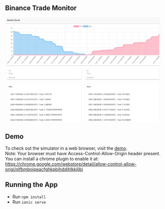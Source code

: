 ## Binance Trade Monitor
![Demo Picture](https://raw.githubusercontent.com/guo-alan/Market-Simulator/master/demo.png)
## Demo
To check out the simulator in a web browser, visit the [demo](https://market-simulator-72622.firebaseapp.com/).  
Note: Your browser must have Access-Control-Allow-Origin header present. You can install a chrome plugin to enable it at: https://chrome.google.com/webstore/detail/allow-control-allow-origi/nlfbmbojpeacfghkpbjhddihlkkiljbi

## Running the App
- Run `npm install`
- Run `ionic serve`
